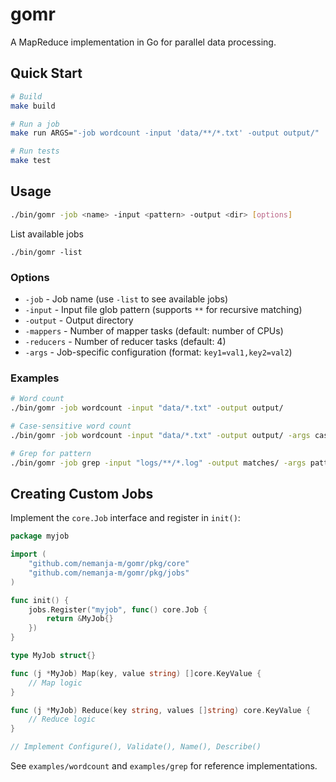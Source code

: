 # gomr

A MapReduce implementation in Go for parallel data processing.

## Quick Start

```bash
# Build
make build

# Run a job
make run ARGS="-job wordcount -input 'data/**/*.txt' -output output/"

# Run tests
make test
```

## Usage

```bash
./bin/gomr -job <name> -input <pattern> -output <dir> [options]
```

List available jobs

```
./bin/gomr -list
```

### Options

- `-job` - Job name (use `-list` to see available jobs)
- `-input` - Input file glob pattern (supports `**` for recursive matching)
- `-output` - Output directory
- `-mappers` - Number of mapper tasks (default: number of CPUs)
- `-reducers` - Number of reducer tasks (default: 4)
- `-args` - Job-specific configuration (format: `key1=val1,key2=val2`)

### Examples

```bash
# Word count
./bin/gomr -job wordcount -input "data/*.txt" -output output/

# Case-sensitive word count
./bin/gomr -job wordcount -input "data/*.txt" -output output/ -args case-sensitive=true

# Grep for pattern
./bin/gomr -job grep -input "logs/**/*.log" -output matches/ -args pattern=ERROR
```

## Creating Custom Jobs

Implement the `core.Job` interface and register in `init()`:

```go
package myjob

import (
    "github.com/nemanja-m/gomr/pkg/core"
    "github.com/nemanja-m/gomr/pkg/jobs"
)

func init() {
    jobs.Register("myjob", func() core.Job {
        return &MyJob{}
    })
}

type MyJob struct{}

func (j *MyJob) Map(key, value string) []core.KeyValue {
    // Map logic
}

func (j *MyJob) Reduce(key string, values []string) core.KeyValue {
    // Reduce logic
}

// Implement Configure(), Validate(), Name(), Describe()
```

See `examples/wordcount` and `examples/grep` for reference implementations.
